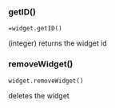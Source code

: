 ### getID()

`=widget.getID()`

(integer) returns the widget id

### removeWidget()

`widget.removeWidget()`

deletes the widget